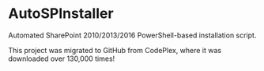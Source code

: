 # AutoSPInstaller
Automated SharePoint 2010/2013/2016 PowerShell-based installation script.

This project was migrated to GitHub from CodePlex, where it was downloaded over 130,000 times!
